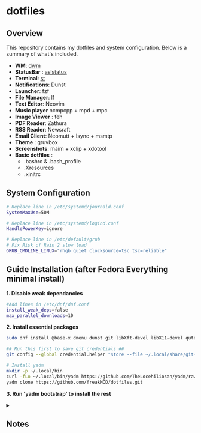 dotfiles
========

Overview
--------
This repository contains my dotfiles and system configuration. Below is a summary of what's included.

* **WM**: [dwm](https://github.com/freakMCD/dwm)
* **StatusBar** : [aslstatus](https://github.com/freakMCD/aslstatus)
* **Terminal**: [st](https://github.com/freakMCD/st)
* **Notifications**: Dunst
* **Launcher**: fzf
* **File Manager**: lf
* **Text Editor**: Neovim
* **Music player** ncmpcpp + mpd + mpc
* **Image Viewer** : feh
* **PDF Reader**: Zathura
* **RSS Reader**: Newsraft
* **Email Client**: Neomutt + Isync + msmtp
* **Theme** : gruvbox
* **Screenshots**: maim + xclip + xdotool
* **Basic dotfiles** :
    - .bashrc & .bash_profile
    - .Xresources
    - .xinitrc

## System Configuration
```bash
# Replace line in /etc/systemd/journald.conf
SystemMaxUse=50M

# Replace line in /etc/systemd/logind.conf 
HandlePowerKey=ignore

# Replace line in /etc/default/grub
# Fix Risk of Rain 2 slow load
GRUB_CMDLINE_LINUX="rhgb quiet clocksource=tsc tsc=reliable"
```

## Guide Installation (after Fedora Everything minimal install)

**1. Disable weak dependancies**
```bash
#Add lines in /etc/dnf/dnf.conf
install_weak_deps=false 
max_parallel_downloads=10 
```
**2. Install essential packages**
```bash
sudo dnf install @base-x dmenu dunst git libXft-devel libX11-devel qutebrowser

## Run this first to save git credentials ##
git config --global credential.helper "store --file ~/.local/share/git-credentials"

# Install yadm
mkdir -p ~/.local/bin
curl -fLo ~/.local/bin/yadm https://github.com/TheLocehiliosan/yadm/raw/master/yadm && chmod a+x ~/.local/bin/yadm
yadm clone https://github.com/freakMCD/dotfiles.git 
```
**3. Run 'yadm bootstrap' to install the rest**

<details><summary>
<h2>Notes</h2>
</summary>

**git and yadm examples**
```bash
# Set url to push commits
git remote set-url --push origin https://github.com/freakMCD/<reponame>.git

# Delete last commit from remote repo but keep it locally
git push origin +HEAD^:main

# Undo last commit
git reset --soft HEAD@{1}

# To commit all changes**
yadm add -u

# For files you will never edit (e.g. "LICENSE")
yadm update-index --assume-unchanged <filepath>

# When you have local repo but lost refs from remote repo
yadm init
yadm remote add origin <url>
yadm fetch
yadm reset origin/master
```
**Other**
```bash
# To change Drive permissions to username
sudo chown -v username:username /media/username/disk-name

# pass
PASSWORD_STORE_GPG_OPTS='--pinentry-mode=loopback --passphrase <passphrase>'
    
# nmcli
nmcli dev status
nmcli dev connect/disconnect <device>

# Newsraft Build - Instructions
git clone https://codeberg.org/grisha/newsraft.git
sudo dnf install gumbo-parser-devel yajl-devel expat-devel ncurses-devel sqlite-devel curl-devel

# PulseAudio Control (pactl) 
pactl list sinks # It list the sinks beggining with "SINK #INDEX"
pactl set-default-source <INDEX> # for example "pactl set-default-source 52"
```
</details>
